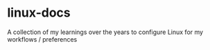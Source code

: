 # linux-docs
A collection of my learnings over the years to configure Linux for my workflows / preferences

